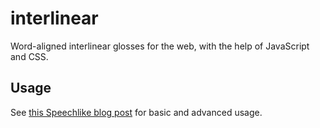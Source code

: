 # interlinear

Word-aligned interlinear glosses for the web, with the help of JavaScript and CSS.

## Usage

See [this Speechlike blog post](http://www.speechlike.org/2012/12/interlinear-glossing-with-javascript-and-css/) for basic and advanced usage.